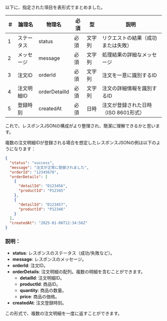 以下に、指定された項目を表形式でまとめました。

| ＃  | 論理名     | 物理名        | 必須 | 型     | 説明                                 |
| --- | ---------- | ------------- | ---- | ------ | ------------------------------------ |
| 1   | ステータス | status        | 必須 | 文字列 | リクエストの結果（成功または失敗）   |
| 2   | メッセージ | message       | 必須 | 文字列 | 処理結果の詳細なメッセージ           |
| 3   | 注文ID     | orderId       | 必須 | 文字列 | 注文を一意に識別するID               |
| 4   | 注文明細ID | orderDetailId | 必須 | 文字列 | 注文の詳細情報を識別するID           |
| 5   | 登録時刻   | createdAt     | 必須 | 日時   | 注文が登録された日時（ISO 8601形式） |

これで、レスポンスJSONの構成がより整理され、簡潔に理解できるかと思います。

複数の注文明細IDが登録される場合を想定したレスポンスJSONの例は以下のようになります：

```json
{
  "status": "success",
  "message": "注文が正常に登録されました",
  "orderId": "12345678",
  "orderDetails": [
    {
      "detailId": "D123456",
      "productId": "P12345"
    },
    {
      "detailId": "D123457",
      "productId": "P12346"
    }
  ],
  "createdAt": "2025-01-06T12:34:56Z"
}
```

### 説明：
- **status**: レスポンスのステータス（成功/失敗など）。
- **message**: レスポンスのメッセージ。
- **orderId**: 注文ID。
- **orderDetails**: 注文明細の配列。複数の明細を含むことができます。
  - **detailId**: 注文明細ID。
  - **productId**: 商品ID。
  - **quantity**: 商品の数量。
  - **price**: 商品の価格。
- **createdAt**: 注文登録時刻。

この形式で、複数の注文明細を一度に返すことができます。